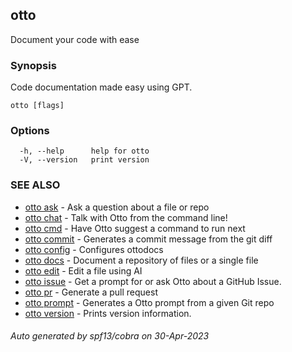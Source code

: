 ## otto

Document your code with ease

### Synopsis

Code documentation made easy using GPT.

```
otto [flags]
```

### Options

```
  -h, --help      help for otto
  -V, --version   print version
```

### SEE ALSO

* [otto ask](otto_ask.md)	 - Ask a question about a file or repo
* [otto chat](otto_chat.md)	 - Talk with Otto from the command line!
* [otto cmd](otto_cmd.md)	 - Have Otto suggest a command to run next
* [otto commit](otto_commit.md)	 - Generates a commit message from the git diff
* [otto config](otto_config.md)	 - Configures ottodocs
* [otto docs](otto_docs.md)	 - Document a repository of files or a single file
* [otto edit](otto_edit.md)	 - Edit a file using AI
* [otto issue](otto_issue.md)	 - Get a prompt for or ask Otto about a GitHub Issue.
* [otto pr](otto_pr.md)	 - Generate a pull request
* [otto prompt](otto_prompt.md)	 - Generates a Otto prompt from a given Git repo
* [otto version](otto_version.md)	 - Prints version information.

###### Auto generated by spf13/cobra on 30-Apr-2023
